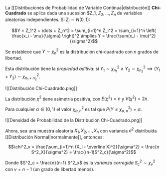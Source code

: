 La [[Distribuciones de Probabilidad de Variable Continua|distribución]] **Chi-Cuadrado** se aplica dada una sucesión $Z_1, $Z_2, \dots, Z_n$ de variables aleatorias independientes. Si $Z_i \sim N(0, 1)$:

$$Y = Z_1^2 + \dots + Z_n^2 = \sum_{i=1}^n Z_i^2 = \sum_{i=1}^n \left( \frac{x_i - \mu}{\sigma} \right)^2 \implies Y = \frac{\sum(x_i - \mu)^2}{\sigma^2}$$

Se establece que $Y \sim \chi_n^2$ es la distribución chi-cuadrado con $n$ grados de libertad.

Esta distribución tiene la _propiedad aditiva_: si $Y_1 \sim \chi_{n_1}^2 \ \land \ Y_2 \sim \chi_{n_2}^2 \implies (Y_1 + Y_2) \sim \chi^2_{n_1 + n_2}$.

![[Distribución Chi-Cuadrado.png]]

La distribución $\chi ^2$ tiene asimetría positiva, con $E(\chi^2) = n$ y $V(\chi^2) = 2n$.

Para cualquier $\alpha \in (0, 1)$ el valor $\chi^2_{\alpha, n}$ es tal que $P(Y \le \chi^2_{\alpha, n}) = \alpha$.

![[Densidad de Probabilidad de la Distribución Chi-Cuadrado.png]]

Ahora, sea una muestra aleatoria $X_1, X_2, \dots, X_n$ con variancia $\sigma^2$ distribuida [[Distribución Normal|normalmente]], entonces:

$$\chi^2_v = \frac{\sum_{i=1}^n (X_i - \overline X)^2}{\sigma^2} = \frac{n S^2_X}{\sigma^2} = \frac{(n-1)S^2_c}{\sigma^2}$$

Donde $S^2_c = \frac{n}{n-1} S^2_x$ es la _varianza corregida_ $S_c^2 \sim \chi_v^2$ con $v = n -1$ (un grado de libertad menos).
